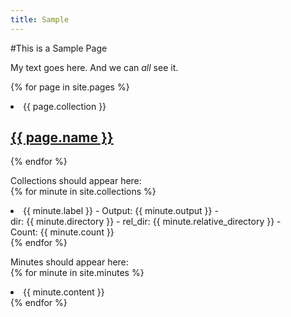```yaml
---
title: Sample
---
```

#This is a Sample Page

My text goes here. And we can *all* see it.

{% for page in site.pages %}
  <li>{{ page.collection }}</li>
  <h2>
    <a href="{{ page.url }}">{{ page.name }}</a>
  </h2>
  <!-- <p>(( minfile.content | markdownify }}</p> -->

{% endfor %}

<p>Collections should appear here:<br>
{% for minute in site.collections %}
  <li>{{ minute.label }} - Output: {{ minute.output }} - <br>
      dir: {{ minute.directory }} - rel_dir: {{ minute.relative_directory }} - <br>
    Count: {{ minute.count }}</li>
{% endfor %}
</p>

<p>Minutes should appear here:<br>
{% for minute in site.minutes %}
  <li>{{ minute.content }}</li>
{% endfor %}
</p>
